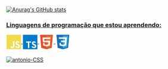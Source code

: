 <div>
  <a href="https://github.com/antoniocristovam">
<div>
<div style="display: inline_block"><br>

![Anurag's GitHub stats](https://github-readme-stats.vercel.app/api?username=antoniocristovam&theme=gotham&show_icons=true)

  ### Linguagens de programação que estou aprendendo:
  <img align="center" alt="antonio-Js" height="40" width="40" src="https://raw.githubusercontent.com/devicons/devicon/master/icons/javascript/javascript-plain.svg">

  <img align="center" alt="antonio-Ts" height="40" width="40" src="https://raw.githubusercontent.com/devicons/devicon/master/icons/typescript/typescript-plain.svg">

  <img align="center" alt="antonio-HTML" height="40" width="40" src="https://raw.githubusercontent.com/devicons/devicon/master/icons/html5/html5-original.svg">

  <img align="center" alt="antonio-CSS" height="40" width="40" src="https://raw.githubusercontent.com/devicons/devicon/master/icons/css3/css3-original.svg">

</div>
  
  <br>
  <img align="center" alt="antonio-CSS" height="30" width="40" src="https://images-wixmp-ed30a86b8c4ca887773594c2.wixmp.com/f/4b1ceee5-9458-4434-80bc-fc5d83a2ea88/dedtvj9-50ab803c-ffe1-4ee8-9a56-4b491175987c.gif?token=eyJ0eXAiOiJKV1QiLCJhbGciOiJIUzI1NiJ9.eyJzdWIiOiJ1cm46YXBwOjdlMGQxODg5ODIyNjQzNzNhNWYwZDQxNWVhMGQyNmUwIiwiaXNzIjoidXJuOmFwcDo3ZTBkMTg4OTgyMjY0MzczYTVmMGQ0MTVlYTBkMjZlMCIsIm9iaiI6W1t7InBhdGgiOiJcL2ZcLzRiMWNlZWU1LTk0NTgtNDQzNC04MGJjLWZjNWQ4M2EyZWE4OFwvZGVkdHZqOS01MGFiODAzYy1mZmUxLTRlZTgtOWE1Ni00YjQ5MTE3NTk4N2MuZ2lmIn1dXSwiYXVkIjpbInVybjpzZXJ2aWNlOmZpbGUuZG93bmxvYWQiXX0.GZU-o7wk8NJVD0FPDNVBO94_g7fd8NHkIZF1Re9HU8w">
